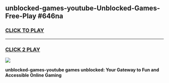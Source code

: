 
## unblocked-games-youtube-Unblocked-Games-Free-Play #646na
<h3>
<a href="https://us.freeplayer.one?title=unblocked-games-youtube&ref=9M">CLICK TO PLAY</a></h3>
<hr>

<h3>
<a href="https://us.freeplayer.one?title=unblocked-games-youtube&ref=9M">CLICK 2 PLAY</a>
  
</h3>

<a href="https://us.freeplayer.one?title=unblocked-games-youtube&ref=9M"><img src="https://clearcache.store/games.png"></a>


**unblocked-games-youtube games unblocked: Your Gateway to Fun and Accessible Online Gaming**
